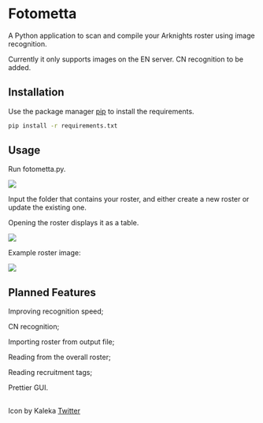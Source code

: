# Fotometta
A Python application to scan and compile your Arknights roster using image recognition.

Currently it only supports images on the EN server. CN recognition to be added.

## Installation
Use the package manager [pip](https://pip.pypa.io/en/stable/) to install the requirements.

```bash
pip install -r requirements.txt
```

## Usage
Run fotometta.py.

![](https://github.com/Phoenix22809/Fotometta/blob/main/misc/mainwindow.PNG)

Input the folder that contains your roster, and either create a new roster or update the existing one.

Opening the roster displays it as a table.

![](https://github.com/Phoenix22809/Fotometta/blob/main/misc/rostertable.PNG)

Example roster image:

![](https://github.com/Phoenix22809/Fotometta/blob/main/misc/exampleroster.png)

## Planned Features
Improving recognition speed;

CN recognition;

Importing roster from output file;

Reading from the overall roster;

Reading recruitment tags;

Prettier GUI.

## 
Icon by Kaleka [Twitter](https://twitter.com/uz30001?ref_src=twsrc%5Egoogle%7Ctwcamp%5Eserp%7Ctwgr%5Eauthor)
